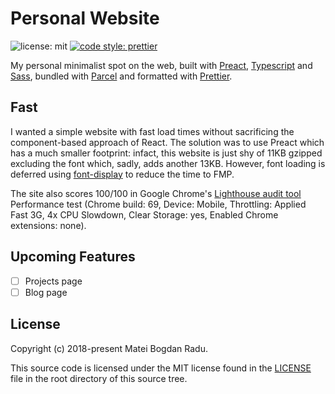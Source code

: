 # Personal Website

![license: mit][license_shield] [![code style: prettier][prettier_shield]][prettier]

My personal minimalist spot on the web, built with [Preact][preact],
[Typescript][typescript] and [Sass][sass], bundled with [Parcel][parcel] and
formatted with [Prettier][prettier].

## Fast

I wanted a simple website with fast load times without sacrificing
the component-based approach of React. The solution was to use Preact which has
a much smaller footprint: infact, this website is just shy of 11KB gzipped
excluding the font which, sadly, adds another 13KB. However, font loading is
deferred using [font-display][google-font-display] to reduce the time to FMP.

The site also scores 100/100 in Google Chrome's
[Lighthouse audit tool][lighthouse] Performance test (Chrome build: 69,
Device: Mobile, Throttling: Applied Fast 3G, 4x CPU Slowdown, Clear Storage:
yes, Enabled Chrome extensions: none).

## Upcoming Features

- [ ] Projects page
- [ ] Blog page

## License

Copyright (c) 2018-present Matei Bogdan Radu.

This source code is licensed under the MIT license found in the
[LICENSE][license] file in the root directory of this source tree.

<!-- Sources -->

[typescript]: http://www.typescriptlang.org/
[sass]: https://sass-lang.com/
[parcel]: https://parceljs.org/
[preact]: https://preactjs.com/
[lighthouse]: https://developers.google.com/web/tools/lighthouse/
[google-font-display]: https://developers.google.com/web/updates/2016/02/font-display
[license]: https://github.com/matt-block/personal-website/blob/master/LICENSE
[license_shield]: https://img.shields.io/badge/license-MIT-blue.svg
[prettier]: https://github.com/prettier/prettier
[prettier_shield]: https://img.shields.io/badge/code_style-prettier-ff69b4.svg
